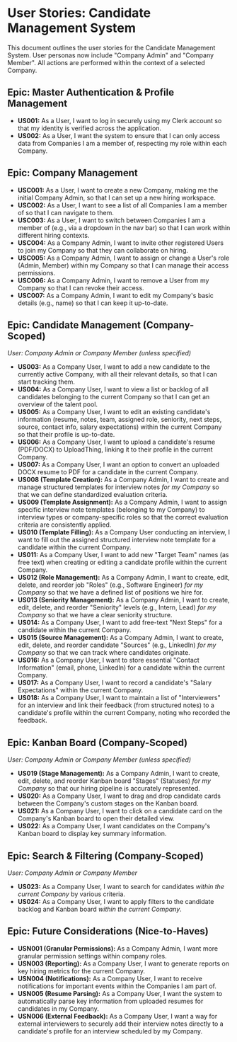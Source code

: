 # User Stories: Candidate Management System

This document outlines the user stories for the Candidate Management System. User personas now include "Company Admin" and "Company Member". All actions are performed within the context of a selected Company.

## Epic: Master Authentication & Profile Management

- **US001:** As a User, I want to log in securely using my Clerk account so that my identity is verified across the application.
- **US002:** As a User, I want the system to ensure that I can only access data from Companies I am a member of, respecting my role within each Company.

## Epic: Company Management

- **USC001:** As a User, I want to create a new Company, making me the initial Company Admin, so that I can set up a new hiring workspace.
- **USC002:** As a User, I want to see a list of all Companies I am a member of so that I can navigate to them.
- **USC003:** As a User, I want to switch between Companies I am a member of (e.g., via a dropdown in the nav bar) so that I can work within different hiring contexts.
- **USC004:** As a Company Admin, I want to invite other registered Users to join my Company so that they can collaborate on hiring.
- **USC005:** As a Company Admin, I want to assign or change a User's role (Admin, Member) within my Company so that I can manage their access permissions.
- **USC006:** As a Company Admin, I want to remove a User from my Company so that I can revoke their access.
- **USC007:** As a Company Admin, I want to edit my Company's basic details (e.g., name) so that I can keep it up-to-date.

## Epic: Candidate Management (Company-Scoped)

_User: Company Admin or Company Member (unless specified)_

- **US003:** As a Company User, I want to add a new candidate to the currently active Company, with all their relevant details, so that I can start tracking them.
- **US004:** As a Company User, I want to view a list or backlog of all candidates belonging to the current Company so that I can get an overview of the talent pool.
- **US005:** As a Company User, I want to edit an existing candidate's information (resume, notes, team, assigned role, seniority, next steps, source, contact info, salary expectations) within the current Company so that their profile is up-to-date.
- **US006:** As a Company User, I want to upload a candidate's resume (PDF/DOCX) to UploadThing, linking it to their profile in the current Company.
- **US007:** As a Company User, I want an option to convert an uploaded DOCX resume to PDF for a candidate in the current Company.
- **US008 (Template Creation):** As a Company Admin, I want to create and manage structured templates for interview notes _for my Company_ so that we can define standardized evaluation criteria.
- **US009 (Template Assignment):** As a Company Admin, I want to assign specific interview note templates (belonging to my Company) to interview types or company-specific roles so that the correct evaluation criteria are consistently applied.
- **US010 (Template Filling):** As a Company User conducting an interview, I want to fill out the assigned structured interview note template for a candidate within the current Company.
- **US011:** As a Company User, I want to add new "Target Team" names (as free text) when creating or editing a candidate profile within the current Company.
- **US012 (Role Management):** As a Company Admin, I want to create, edit, delete, and reorder job "Roles" (e.g., Software Engineer) _for my Company_ so that we have a defined list of positions we hire for.
- **US013 (Seniority Management):** As a Company Admin, I want to create, edit, delete, and reorder "Seniority" levels (e.g., Intern, Lead) _for my Company_ so that we have a clear seniority structure.
- **US014:** As a Company User, I want to add free-text "Next Steps" for a candidate within the current Company.
- **US015 (Source Management):** As a Company Admin, I want to create, edit, delete, and reorder candidate "Sources" (e.g., LinkedIn) _for my Company_ so that we can track where candidates originate.
- **US016:** As a Company User, I want to store essential "Contact Information" (email, phone, LinkedIn) for a candidate within the current Company.
- **US017:** As a Company User, I want to record a candidate's "Salary Expectations" within the current Company.
- **US018:** As a Company User, I want to maintain a list of "Interviewers" for an interview and link their feedback (from structured notes) to a candidate's profile within the current Company, noting who recorded the feedback.

## Epic: Kanban Board (Company-Scoped)

_User: Company Admin or Company Member (unless specified)_

- **US019 (Stage Management):** As a Company Admin, I want to create, edit, delete, and reorder Kanban board "Stages" (Statuses) _for my Company_ so that our hiring pipeline is accurately represented.
- **US020:** As a Company User, I want to drag and drop candidate cards between the Company's custom stages on the Kanban board.
- **US021:** As a Company User, I want to click on a candidate card on the Company's Kanban board to open their detailed view.
- **US022:** As a Company User, I want candidates on the Company's Kanban board to display key summary information.

## Epic: Search & Filtering (Company-Scoped)

_User: Company Admin or Company Member_

- **US023:** As a Company User, I want to search for candidates _within the current Company_ by various criteria.
- **US024:** As a Company User, I want to apply filters to the candidate backlog and Kanban board _within the current Company_.

## Epic: Future Considerations (Nice-to-Haves)

- **USN001 (Granular Permissions):** As a Company Admin, I want more granular permission settings within company roles.
- **USN003 (Reporting):** As a Company User, I want to generate reports on key hiring metrics for the current Company.
- **USN004 (Notifications):** As a Company User, I want to receive notifications for important events within the Companies I am part of.
- **USN005 (Resume Parsing):** As a Company User, I want the system to automatically parse key information from uploaded resumes for candidates in my Company.
- **USN006 (External Feedback):** As a Company User, I want a way for external interviewers to securely add their interview notes directly to a candidate's profile for an interview scheduled by my Company.
